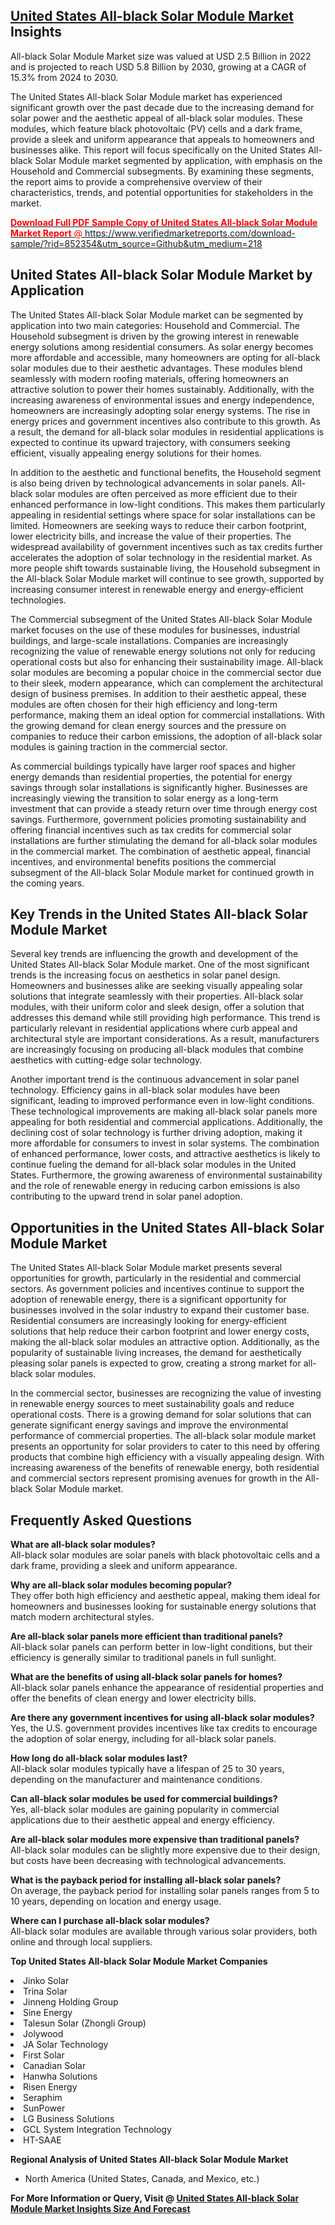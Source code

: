 <h2><a href="https://www.verifiedmarketreports.com/download-sample/?rid=852354&amp;utm_source=Github&amp;utm_medium=218" target="_blank">United States All-black Solar Module Market</a> Insights</h2><p>All-black Solar Module Market size was valued at USD 2.5 Billion in 2022 and is projected to reach USD 5.8 Billion by 2030, growing at a CAGR of 15.3% from 2024 to 2030.</p><p><p>The United States All-black Solar Module market has experienced significant growth over the past decade due to the increasing demand for solar power and the aesthetic appeal of all-black solar modules. These modules, which feature black photovoltaic (PV) cells and a dark frame, provide a sleek and uniform appearance that appeals to homeowners and businesses alike. This report will focus specifically on the United States All-black Solar Module market segmented by application, with emphasis on the Household and Commercial subsegments. By examining these segments, the report aims to provide a comprehensive overview of their characteristics, trends, and potential opportunities for stakeholders in the market. <a href="#"><p><span class=""><span style="color: #ff0000;"><strong>Download Full PDF Sample Copy of United States All-black Solar Module Market Report</strong> @ </span><a href="https://www.verifiedmarketreports.com/download-sample/?rid=852354&amp;utm_source=Github&amp;utm_medium=218" target="_blank">https://www.verifiedmarketreports.com/download-sample/?rid=852354&amp;utm_source=Github&amp;utm_medium=218</a></span></p></a></p> <h2>United States All-black Solar Module Market by Application</h2> <p>The United States All-black Solar Module market can be segmented by application into two main categories: Household and Commercial. The Household subsegment is driven by the growing interest in renewable energy solutions among residential consumers. As solar energy becomes more affordable and accessible, many homeowners are opting for all-black solar modules due to their aesthetic advantages. These modules blend seamlessly with modern roofing materials, offering homeowners an attractive solution to power their homes sustainably. Additionally, with the increasing awareness of environmental issues and energy independence, homeowners are increasingly adopting solar energy systems. The rise in energy prices and government incentives also contribute to this growth. As a result, the demand for all-black solar modules in residential applications is expected to continue its upward trajectory, with consumers seeking efficient, visually appealing energy solutions for their homes.</p> <p>In addition to the aesthetic and functional benefits, the Household segment is also being driven by technological advancements in solar panels. All-black solar modules are often perceived as more efficient due to their enhanced performance in low-light conditions. This makes them particularly appealing in residential settings where space for solar installations can be limited. Homeowners are seeking ways to reduce their carbon footprint, lower electricity bills, and increase the value of their properties. The widespread availability of government incentives such as tax credits further accelerates the adoption of solar technology in the residential market. As more people shift towards sustainable living, the Household subsegment in the All-black Solar Module market will continue to see growth, supported by increasing consumer interest in renewable energy and energy-efficient technologies.</p> <p>The Commercial subsegment of the United States All-black Solar Module market focuses on the use of these modules for businesses, industrial buildings, and large-scale installations. Companies are increasingly recognizing the value of renewable energy solutions not only for reducing operational costs but also for enhancing their sustainability image. All-black solar modules are becoming a popular choice in the commercial sector due to their sleek, modern appearance, which can complement the architectural design of business premises. In addition to their aesthetic appeal, these modules are often chosen for their high efficiency and long-term performance, making them an ideal option for commercial installations. With the growing demand for clean energy sources and the pressure on companies to reduce their carbon emissions, the adoption of all-black solar modules is gaining traction in the commercial sector.</p> <p>As commercial buildings typically have larger roof spaces and higher energy demands than residential properties, the potential for energy savings through solar installations is significantly higher. Businesses are increasingly viewing the transition to solar energy as a long-term investment that can provide a steady return over time through energy cost savings. Furthermore, government policies promoting sustainability and offering financial incentives such as tax credits for commercial solar installations are further stimulating the demand for all-black solar modules in the commercial market. The combination of aesthetic appeal, financial incentives, and environmental benefits positions the commercial subsegment of the All-black Solar Module market for continued growth in the coming years.</p> <h2>Key Trends in the United States All-black Solar Module Market</h2> <p>Several key trends are influencing the growth and development of the United States All-black Solar Module market. One of the most significant trends is the increasing focus on aesthetics in solar panel design. Homeowners and businesses alike are seeking visually appealing solar solutions that integrate seamlessly with their properties. All-black solar modules, with their uniform color and sleek design, offer a solution that addresses this demand while still providing high performance. This trend is particularly relevant in residential applications where curb appeal and architectural style are important considerations. As a result, manufacturers are increasingly focusing on producing all-black modules that combine aesthetics with cutting-edge solar technology.</p> <p>Another important trend is the continuous advancement in solar panel technology. Efficiency gains in all-black solar modules have been significant, leading to improved performance even in low-light conditions. These technological improvements are making all-black solar panels more appealing for both residential and commercial applications. Additionally, the declining cost of solar technology is further driving adoption, making it more affordable for consumers to invest in solar systems. The combination of enhanced performance, lower costs, and attractive aesthetics is likely to continue fueling the demand for all-black solar modules in the United States. Furthermore, the growing awareness of environmental sustainability and the role of renewable energy in reducing carbon emissions is also contributing to the upward trend in solar panel adoption.</p> <h2>Opportunities in the United States All-black Solar Module Market</h2> <p>The United States All-black Solar Module market presents several opportunities for growth, particularly in the residential and commercial sectors. As government policies and incentives continue to support the adoption of renewable energy, there is a significant opportunity for businesses involved in the solar industry to expand their customer base. Residential consumers are increasingly looking for energy-efficient solutions that help reduce their carbon footprint and lower energy costs, making the all-black solar modules an attractive option. Additionally, as the popularity of sustainable living increases, the demand for aesthetically pleasing solar panels is expected to grow, creating a strong market for all-black solar modules.</p> <p>In the commercial sector, businesses are recognizing the value of investing in renewable energy sources to meet sustainability goals and reduce operational costs. There is a growing demand for solar solutions that can generate significant energy savings and improve the environmental performance of commercial properties. The all-black solar module market presents an opportunity for solar providers to cater to this need by offering products that combine high efficiency with a visually appealing design. With increasing awareness of the benefits of renewable energy, both residential and commercial sectors represent promising avenues for growth in the All-black Solar Module market.</p> <h2>Frequently Asked Questions</h2> <p><strong>What are all-black solar modules?</strong><br>All-black solar modules are solar panels with black photovoltaic cells and a dark frame, providing a sleek and uniform appearance.</p> <p><strong>Why are all-black solar modules becoming popular?</strong><br>They offer both high efficiency and aesthetic appeal, making them ideal for homeowners and businesses looking for sustainable energy solutions that match modern architectural styles.</p> <p><strong>Are all-black solar panels more efficient than traditional panels?</strong><br>All-black solar panels can perform better in low-light conditions, but their efficiency is generally similar to traditional panels in full sunlight.</p> <p><strong>What are the benefits of using all-black solar panels for homes?</strong><br>All-black solar panels enhance the appearance of residential properties and offer the benefits of clean energy and lower electricity bills.</p> <p><strong>Are there any government incentives for using all-black solar modules?</strong><br>Yes, the U.S. government provides incentives like tax credits to encourage the adoption of solar energy, including for all-black solar panels.</p> <p><strong>How long do all-black solar modules last?</strong><br>All-black solar modules typically have a lifespan of 25 to 30 years, depending on the manufacturer and maintenance conditions.</p> <p><strong>Can all-black solar modules be used for commercial buildings?</strong><br>Yes, all-black solar modules are gaining popularity in commercial applications due to their aesthetic appeal and energy efficiency.</p> <p><strong>Are all-black solar modules more expensive than traditional panels?</strong><br>All-black solar modules can be slightly more expensive due to their design, but costs have been decreasing with technological advancements.</p> <p><strong>What is the payback period for installing all-black solar panels?</strong><br>On average, the payback period for installing solar panels ranges from 5 to 10 years, depending on location and energy usage.</p> <p><strong>Where can I purchase all-black solar modules?</strong><br>All-black solar modules are available through various solar providers, both online and through local suppliers.</p> </p><p><strong>Top United States All-black Solar Module Market Companies</strong></p><div data-test-id=""><p><li>Jinko Solar</li><li> Trina Solar</li><li> Jinneng Holding Group</li><li> Sine Energy</li><li> Talesun Solar (Zhongli Group)</li><li> Jolywood</li><li> JA Solar Technology</li><li> First Solar</li><li> Canadian Solar</li><li> Hanwha Solutions</li><li> Risen Energy</li><li> Seraphim</li><li> SunPower</li><li> LG Business Solutions</li><li> GCL System Integration Technology</li><li> HT-SAAE</li></p><div><strong>Regional Analysis of&nbsp;United States All-black Solar Module Market</strong></div><ul><li dir="ltr"><p dir="ltr">North America&nbsp;(United States, Canada, and Mexico, etc.)</p></li></ul><p><strong>For More Information or Query, Visit @&nbsp;</strong><strong><a href="https://www.verifiedmarketreports.com/product/all-black-solar-module-market/?utm_source=Github&amp;utm_medium=218" target="_blank">United States All-black Solar Module Market Insights Size And Forecast</a></strong></p></div>

